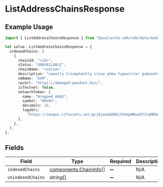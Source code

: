 # ListAddressChainsResponse

## Example Usage

```typescript
import { ListAddressChainsResponse } from "@avalanche-sdk/sdk/data/models/components";

let value: ListAddressChainsResponse = {
  indexedChains: [
    {
      chainId: "<id>",
      status: "UNAVAILABLE",
      chainName: "<value>",
      description: "sweetly triumphantly close phew typewriter gadzooks yet",
      vmName: "EVM",
      rpcUrl: "https://damaged-pendant.biz/",
      isTestnet: false,
      networkToken: {
        name: "Wrapped AVAX",
        symbol: "WAVAX",
        decimals: 18,
        logoUri:
          "https://images.ctfassets.net/gcj8jwzm6086/5VHupNKwnDYJvqMENeV7iJ/fdd6326b7a82c8388e4ee9d4be7062d4/avalanche-avax-logo.svg",
      },
    },
  ],
};
```

## Fields

| Field                                                          | Type                                                           | Required                                                       | Description                                                    |
| -------------------------------------------------------------- | -------------------------------------------------------------- | -------------------------------------------------------------- | -------------------------------------------------------------- |
| `indexedChains`                                                | [components.ChainInfo](../../models/components/chaininfo.md)[] | :heavy_minus_sign:                                             | N/A                                                            |
| `unindexedChains`                                              | *string*[]                                                     | :heavy_minus_sign:                                             | N/A                                                            |